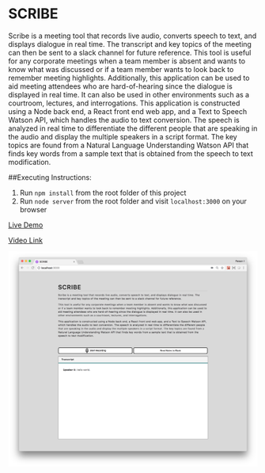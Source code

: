 # SCRIBE

Scribe is a meeting tool that records live audio, converts speech to text, and displays dialogue in real time. The transcript and key topics of the meeting can then be sent to a slack channel for future reference.
This tool is useful for any corporate meetings when a team member is absent and wants to know what was discussed or if a team member wants to look back to remember meeting highlights. Additionally, this application can be used to aid meeting attendees who are hard-of-hearing since the dialogue is displayed in real time. It can also be used in other environments such as a courtroom, lectures, and interrogations.
This application is constructed using a Node back end, a React front end web app, and a Text to Speech Watson API, which handles the audio to text conversion. The speech is analyzed in real time to differentiate the different people that are speaking in the audio and display the multiple speakers in a script format. The key topics are found from a Natural Language Understanding Watson API that finds key words from a sample text that is obtained from the speech to text modification.

##Executing Instructions:
1. Run `npm install` from the root folder of this project
2. Run `node server` from the root folder and visit `localhost:3000` on your browser

[Live Demo](https://scribe-comedic-wallaby.us-east.mybluemix.net/)

[Video Link](https://youtu.be/UTXNLBSqf38)

![Screenshot](SCRIBE.png)
